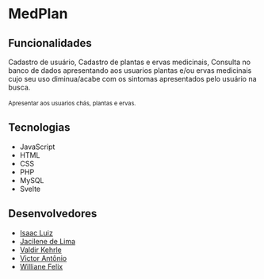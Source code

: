 # MedPlan


## Funcionalidades 

Cadastro de usuário, Cadastro de plantas e ervas medicinais, Consulta no banco de dados apresentando aos usuarios plantas e/ou ervas medicinais cujo seu uso diminua/acabe com os sintomas apresentados pelo usuário na busca.
<br><br>
<sub/>Apresentar aos usuarios chás, plantas e ervas.

## Tecnologias

- JavaScript
- HTML
- CSS
- PHP
- MySQL
- Svelte

## Desenvolvedores 

- <a href="https://github.com/IsaacLuiz88"> Isaac Luiz </a>
- <a href="https://github.com/jacilima"> Jacilene de Lima </a>
- <a href="https://github.com/Kehrle"> Valdir Kehrle </a>
- <a href="https://github.com/victor16042002"> Victor Antônio </a>
- <a href="https://github.com/willyfelix"> Williane Felix </a>   
